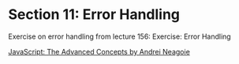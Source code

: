# Section 11: Error Handling
Exercise on error handling from lecture 156: Exercise: Error Handling

[JavaScript: The Advanced Concepts by Andrei Neagoie](https://www.udemy.com/course/advanced-javascript-concepts/)
